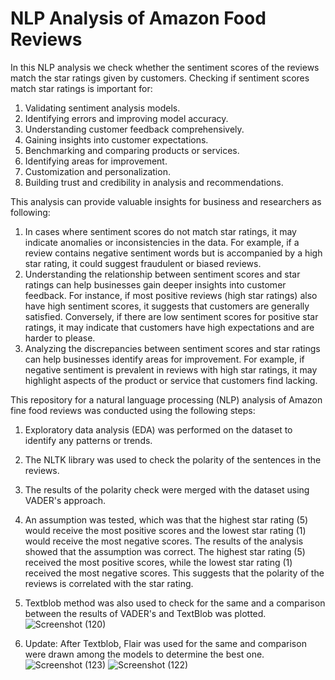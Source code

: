 # NLP Analysis of Amazon Food Reviews
In this NLP analysis we check whether the sentiment scores of the reviews match the star ratings given by customers. Checking if sentiment scores match star ratings is important for:
  1. Validating sentiment analysis models.
  2. Identifying errors and improving model accuracy.
  3. Understanding customer feedback comprehensively.
  4. Gaining insights into customer expectations.
  5. Benchmarking and comparing products or services.
  6. Identifying areas for improvement.
  7. Customization and personalization.
  8. Building trust and credibility in analysis and recommendations.

This analysis can provide valuable insights for business and researchers as following: 
  1.  In cases where sentiment scores do not match star ratings, it may indicate anomalies or inconsistencies in the data. For example, if a review contains negative sentiment words but is accompanied by a high star rating, it could suggest fraudulent or biased reviews.
  2.  Understanding the relationship between sentiment scores and star ratings can help businesses gain deeper insights into customer feedback. For instance, if most positive reviews (high star ratings) also have high sentiment scores, it suggests that customers are generally satisfied. Conversely, if there are low sentiment scores for positive star ratings, it may indicate that customers have high expectations and are harder to please.
  3.  Analyzing the discrepancies between sentiment scores and star ratings can help businesses identify areas for improvement. For example, if negative sentiment is prevalent in reviews with high star ratings, it may highlight aspects of the product or service that customers find lacking.

This repository for a natural language processing (NLP) analysis of Amazon fine food reviews was conducted using the following steps:
  1. Exploratory data analysis (EDA) was performed on the dataset to identify any patterns or trends.
  2. The NLTK library was used to check the polarity of the sentences in the reviews.
  3. The results of the polarity check were merged with the dataset using VADER's approach.
  4. An assumption was tested, which was that the highest star rating (5) would receive the most positive scores and the lowest star rating (1) would receive the most negative scores.
The results of the analysis showed that the assumption was correct. The highest star rating (5) received the most positive scores, while the lowest star rating (1) received the most negative scores. This suggests that the polarity of the reviews is correlated with the star rating.
  5. Textblob method was also used to check for the same and a comparison between the results of VADER's and TextBlob was plotted.
![Screenshot (120)](https://github.com/musicallysouled/NLP-Analysis-Of-Amazon-Food-Reviews/assets/88243330/056f64b7-c7b1-4392-aca8-a83bbfd77366)

  6. Update: After Textblob, Flair was used for the same and comparison were drawn among the models to determine the best one.
![Screenshot (123)](https://github.com/musicallysouled/NLP-Analysis-Of-Amazon-Food-Reviews/assets/88243330/40e4a109-2a82-46a0-b097-39facc22125c)
![Screenshot (122)](https://github.com/musicallysouled/NLP-Analysis-Of-Amazon-Food-Reviews/assets/88243330/b8352d46-60ca-45ca-8b70-b133e9a303b2)


